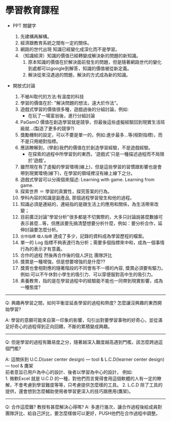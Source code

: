 # 學習教育課程

- PPT 關鍵字
  1. 先建構再解構。
  2. 經濟跟教育系統之間有一定的關係。
  3. 網路的世代出現 知識已經變化成深化而不是學習。
  4. （知識經濟）知識的價值已經轉變成解決新的問題的新知識。
     1. 原本知識的價值在於解決面前發生的問題，但是隨著網路世代的變化到處都可以google到解答，知識的價值被從新定義。
     2. 解決從來沒遇過的問題，解決的方式成為新的知識。

- 開放式討論
  1. 不被AI取代的方法:有溫度的科技
  2. 學習的價值在於: "解決問題的想法，遠大於作法"。
  3. 遊戲式學習的價值很多種，遊戲過後的分組討論，例如:
     - 在玩了一場富翁後，進行分組討論
  4. PaGamO 價值在創造學習就是競爭，但最後這些虛擬經驗回到現實生活班級就...(製造了更多的競爭?)
  5. 獎勵機制的設定，可以不要是單一的，例如:進步最多...等(相對指標)，而不是只用絕對指標。
  6. 應該瞭解到，(學創)我們的價值在於創造學習經驗，不是遊戲經驗。
     - 在探索的過程中所學習到的東西，'遊戲式'只是一種描述過程而不局限於'遊戲'。
  7. 雖然現在有了虛擬的學習環境(線上)，但是這些學習的習慣跟影響也是會帶到現實環境(線下)，在學習的領域裡沒有線上線下之分。
  8. 遊戲式學習可以分兩個來描述: Learning with game.  Learning from game.
  9. 探索世界 ＝ 學習的真實性，探究答案的行為。
  10. 學科內容的知識是副產品, 那個過程學習發生和他的過程。
  11. 知識必須是連結的，連結指的是跟生活上的應用和關係，為生活帶來改變；
  12. 目前廣泛討論"學習分析"很多都是不切實際的，大多只討論說甚麼數據可表示甚麼...等，但應該要先搞清楚想要分析什麼，例如：要分析合作，延伸討論要怎麼分析。
  13. `合作指標` `個人指標` 達成了多少，記錄的資料成為學習歷程的檔案。
  14. 單一的 Log 指標不夠表達行為分析；需要多個指標來中和，成為一個事情行為的表示才有意義。
  15. 合作的過程 然後再合作後的個人評比 團隊評比
  16. 獎賞是一種增強，但是想要增強的是什麼??
  17. 獎賞也會相對應的隨著階段的不同會有不一樣的內容, 獎賞必須要有驅力。例如:可以不午休對小學生的吸引力、可以穿便服對高中生的吸引力。
  18. 素養教育，指的是在學習過程中的經驗能不能也一同帶到現實影響，成為一種態度?

---
Q: 興趣再學習之間，如何平衡並延長學習的過程和熱度? 怎麼讓沒興趣的東西開始學習?

A: 學習的意願可能來自第一印象的影響，勾引出對要學習事物的好奇心，並從滿足好奇心的過程得到正向回饋，不斷的累積變成興趣。

---
Q: 但是學習的過程有難易度之分，隨著越深入難度越高遇到門檻，該怎麼跨過這個門檻?

A: 這關係到 U.C.D(user center design) — tool & L.C.D(learner center design) — tool & 鷹架</br>
    前者意旨已用戶為中心的設計、後者以學習為中心的設計， 例如: </br>
    1. 微軟Excel 就是 U.C.D 的一種，對他們而言覺得會用這個軟體的人有一定的瞭解，不會考慮到學習難度等等，只考慮提供怎麼樣的工具。
    2. L.C.D 除了工具的提供，還會想到怎麼輔助使用者學習更深入的技巧跟應用(鷹架)。

---
Q: 合作這麼難? 教授有甚麼解決心得嗎?
A: 多進行幾次，讓合作過程後給成員對團隊評比、給自己評比，要怎麼樣做可以更好，PUSH他們在合作過程中調整。
